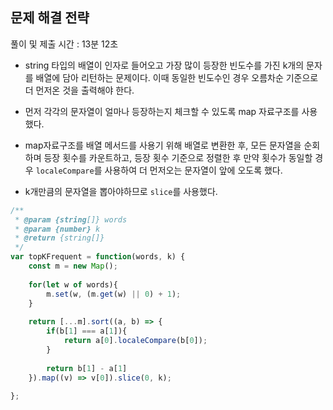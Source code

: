 ## 문제 해결 전략​

풀이 및 제출 시간 : 13분 12초

- string 타입의 배열이 인자로 들어오고 가장 많이 등장한 빈도수를 가진 k개의 문자를 배열에 담아 리턴하는 문제이다. 이때 동일한 빈도수인 경우 오름차순 기준으로 더 먼저온 것을 출력해야 한다.

- 먼저 각각의 문자열이 얼마나 등장하는지 체크할 수 있도록 map 자료구조를 사용했다.
- map자료구조를 배열 메서드를 사용기 위해 배열로 변환한 후, 모든 문자열을 순회하며 등장 횟수를 카운트하고, 등장 횟수 기준으로 정렬한 후 만약 횟수가 동일할 경우 `localeCompare`를 사용하여 더 먼저오는 문자열이 앞에 오도록 했다.
- k개만큼의 문자열을 뽑아야하므로 `slice`를 사용했다.

```js
/**
 * @param {string[]} words
 * @param {number} k
 * @return {string[]}
 */
var topKFrequent = function(words, k) {
    const m = new Map();
    
    for(let w of words){
        m.set(w, (m.get(w) || 0) + 1);
    }
    
    return [...m].sort((a, b) => {
        if(b[1] === a[1]){
            return a[0].localeCompare(b[0]);
        }
        
        return b[1] - a[1]
    }).map((v) => v[0]).slice(0, k);
    
};
```

